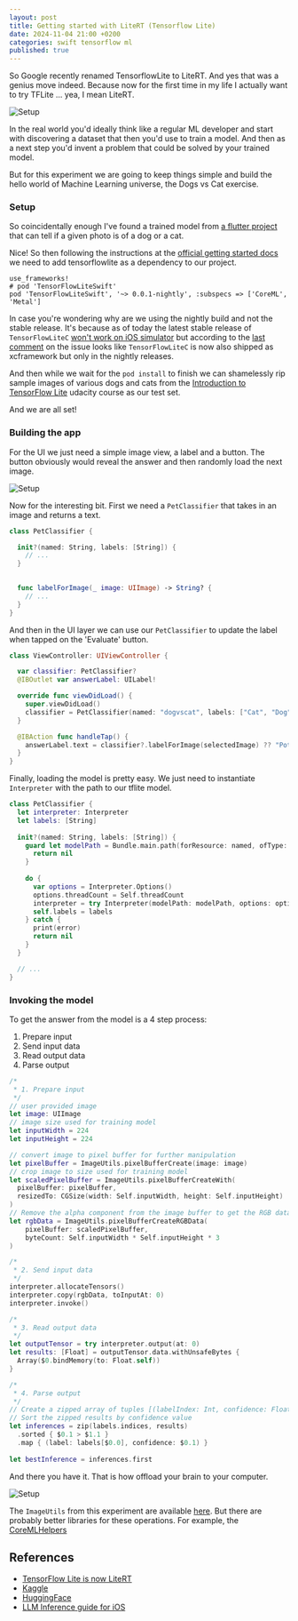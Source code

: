 ```yaml
---
layout: post
title: Getting started with LiteRT (Tensorflow Lite)
date: 2024-11-04 21:00 +0200
categories: swift tensorflow ml
published: true
---
```


So Google recently renamed TensorflowLite to LiteRT. And yes that was a genius move indeed. Because now for the first time in my life I actually want to try TFLite ... yea, I mean LiteRT.

![Setup](/assets/hello-litert/meme.jpg)

In the real world you'd ideally think like a regular ML developer and start with discovering a dataset that then you'd use to train a model. 
And then as a next step you'd invent a problem that could be solved by your trained model. 

But for this experiment we are going to keep things simple and build the hello world of Machine Learning universe, the Dogs vs Cat exercise.

### Setup
So coincidentally enough I've found a trained model from [a flutter project](https://github.com/offfahad/cat-and-dog-detector-app-flutter) that can tell if a given photo is of a dog or a cat.

Nice! So then following the instructions at the [official getting started docs](https://ai.google.dev/edge/litert/ios/quickstart) we need to add tensorflowlite as a dependency to our project.

```
use_frameworks!
# pod 'TensorFlowLiteSwift'
pod 'TensorFlowLiteSwift', '~> 0.0.1-nightly', :subspecs => ['CoreML', 'Metal']
```

In case you're wondering why are we using the nightly build and not the stable release. It's because as of today the latest stable release of `TensorFlowLiteC` [won't work on iOS simulator](https://github.com/tensorflow/tensorflow/issues/47400) but according to the [last comment](https://github.com/tensorflow/tensorflow/issues/47400#issuecomment-1126611267) on the issue looks like `TensorFlowLiteC` is now also shipped as xcframework but only in the nightly releases.

And then while we wait for the `pod install` to finish we can shamelessly rip sample images of various dogs and cats from the [Introduction to TensorFlow Lite](https://www.udacity.com/enrollment/ud190) udacity course as our test set. 

And we are all set!

### Building the app

For the UI we just need a simple image view, a label and a button. The button obviously would reveal the answer and then randomly load the next image.

![Setup](/assets/hello-litert/setup.png)

Now for the interesting bit. First we need a `PetClassifier` that takes in an image and returns a text.

```swift
class PetClassifier {

  init?(named: String, labels: [String]) {
    // ...
  }

  
  func labelForImage(_ image: UIImage) -> String? {
    // ...
  }
}
```

And then in the UI layer we can use our `PetClassifier` to update the label when tapped on the 'Evaluate' button.

```swift
class ViewController: UIViewController {

  var classifier: PetClassifier?
  @IBOutlet var answerLabel: UILabel!

  override func viewDidLoad() {
    super.viewDidLoad()
    classifier = PetClassifier(named: "dogvscat", labels: ["Cat", "Dog"])
  }

  @IBAction func handleTap() {
    answerLabel.text = classifier?.labelForImage(selectedImage) ?? "Potato"
  }
}
```

Finally, loading the model is pretty easy. We just need to instantiate `Interpreter` with the path to our tflite model.

```swift
class PetClassifier {
  let interpreter: Interpreter
  let labels: [String]
    
  init?(named: String, labels: [String]) {
    guard let modelPath = Bundle.main.path(forResource: named, ofType: "tflite") else {
      return nil
    }
    
    do {
      var options = Interpreter.Options()
      options.threadCount = Self.threadCount
      interpreter = try Interpreter(modelPath: modelPath, options: options)
      self.labels = labels
    } catch {
      print(error)
      return nil
    }
  }

  // ...
}
```

### Invoking the model

To get the answer from the model is a 4 step process:
  1. Prepare input
  2. Send input data
  3. Read output data
  4. Parse output

```swift
/*
 * 1. Prepare input
 */
// user provided image
let image: UIImage 
// image size used for training model
let inputWidth = 224
let inputHeight = 224

// convert image to pixel buffer for further manipulation
let pixelBuffer = ImageUtils.pixelBufferCreate(image: image)
// crop image to size used for training model
let scaledPixelBuffer = ImageUtils.pixelBufferCreateWith(
  pixelBuffer: pixelBuffer,
  resizedTo: CGSize(width: Self.inputWidth, height: Self.inputHeight)
)
// Remove the alpha component from the image buffer to get the RGB data.
let rgbData = ImageUtils.pixelBufferCreateRGBData(
    pixelBuffer: scaledPixelBuffer,
    byteCount: Self.inputWidth * Self.inputHeight * 3
)

/*
 * 2. Send input data 
 */
interpreter.allocateTensors()      
interpreter.copy(rgbData, toInputAt: 0)
interpreter.invoke()

/*
 * 3. Read output data
 */
let outputTensor = try interpreter.output(at: 0)
let results: [Float] = outputTensor.data.withUnsafeBytes {
  Array($0.bindMemory(to: Float.self))
}

/*
 * 4. Parse output
 */      
// Create a zipped array of tuples [(labelIndex: Int, confidence: Float)].
// Sort the zipped results by confidence value
let inferences = zip(labels.indices, results)
  .sorted { $0.1 > $1.1 }
  .map { (label: labels[$0.0], confidence: $0.1) }
      
let bestInference = inferences.first
```

And there you have it. That is how offload your brain to your computer.

![Setup](/assets/hello-litert/final.png)

The `ImageUtils` from this experiment are available [here](https://gist.github.com/chunkyguy/1e5244c4dcee8436d700f99380629989). But there are probably better libraries for these operations. For example, the [CoreMLHelpers](https://github.com/hollance/CoreMLHelpers)

## References
- [TensorFlow Lite is now LiteRT](https://developers.googleblog.com/en/tensorflow-lite-is-now-litert/)
- [Kaggle](https://www.kaggle.com/models?framework=tfLite)
- [HuggingFace](https://huggingface.co/models?library=tflite)
- [LLM Inference guide for iOS](https://ai.google.dev/edge/mediapipe/solutions/genai/llm_inference/ios)